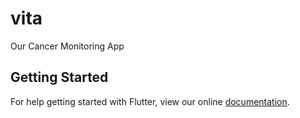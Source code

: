 # vita

Our Cancer Monitoring App

## Getting Started

For help getting started with Flutter, view our online
[documentation](https://flutter.io/).
